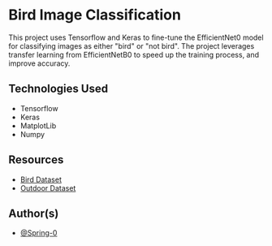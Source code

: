 # Bird Image Classification

This project uses Tensorflow and Keras to fine-tune the EfficientNet0 model for classifying images as either "bird" or "not bird". The project leverages transfer learning from EfficientNetB0 to speed up the training process, and improve accuracy.

## Technologies Used

* Tensorflow
* Keras
* MatplotLib
* Numpy

## Resources

* [Bird Dataset](https://www.kaggle.com/datasets/veeralakrishna/200-bird-species-with-11788-images)
* [Outdoor Dataset](https://www.kaggle.com/datasets/mikhailma/house-rooms-streets-image-dataset)

## Author(s)
* [@Spring-0](https://github.com/Spring-0)

